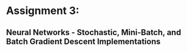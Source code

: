 # Assignment 3:
## Neural Networks - Stochastic, Mini-Batch, and Batch Gradient Descent Implementations
